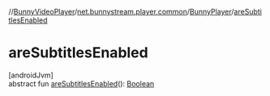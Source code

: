 //[BunnyVideoPlayer](../../../index.md)/[net.bunnystream.player.common](../index.md)/[BunnyPlayer](index.md)/[areSubtitlesEnabled](are-subtitles-enabled.md)

# areSubtitlesEnabled

[androidJvm]\
abstract fun [areSubtitlesEnabled](are-subtitles-enabled.md)(): [Boolean](https://kotlinlang.org/api/latest/jvm/stdlib/kotlin-stdlib/kotlin/-boolean/index.html)
